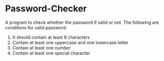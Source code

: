 # Password-Checker
A program to check whether the password if valid or not.
The following are conditions for valid password:
1. It should contain at least 8 characters
2. Contain at least one uppercase and one lowercase letter
3. Contain at least one number
4. Contain at least one special character

